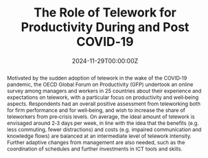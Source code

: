 ---
title: "The Role of Telework for Productivity During and Post COVID‑19"
authors:
- Chiara Criscuolo
- Peter Gal
- Timo Leidecker
- admin
- Giuseppe Nicoletti
#author_notes:
#- "Equal contribution"
#- "Equal contribution"
date: "2024-11-29T00:00:00Z"
doi: ""

# Schedule page publish date (NOT publication's date).
#publishDate: "2017-01-01T00:00:00Z"

# Publication type.
# Accepts a single type but formatted as a YAML list (for Hugo requirements).
# Enter a publication type from the CSL standard.
publication_types: ["article-journal"]

# Publication name and optional abbreviated publication name.
publication: "*Economie et Statistique / Economics and Statistics,* 539"
publication_short: ""

abstract: Motivated by the sudden adoption of telework in the wake of the COVID‑19 pandemic, the OECD Global Forum on Productivity (GFP) undertook an online survey among managers and workers in 25 countries about their experience and expectations on telework, with a particular focus on productivity and well‑being aspects. Respondents had an overall positive assessment from teleworking both for firm performance and for well‑being, and wish to increase the share of teleworkers from pre‑crisis levels. On average, the ideal amount of telework is envisaged around 2‑3 days per week, in line with the idea that the benefits (e.g. less commuting, fewer distractions) and costs (e.g. impaired communication and knowledge flows) are balanced at an intermediate level of telework intensity. Further adaptive changes from management are also needed, such as the coordination of schedules and further investments in ICT tools and skills.

# Summary. An optional shortened abstract.
summary: Lorem ipsum dolor sit amet, consectetur adipiscing elit. Duis posuere tellus ac convallis placerat. Proin tincidunt magna sed ex sollicitudin condimentum.

#tags:
#- Source Themes
#featured: false

# links:
# - name: ""
#   url: ""
url_pdf: https://www.insee.fr/en/statistiques/fichier/7647321/03_ES539_Criscuolo-et-al_EN.pdf
url_code: ''
url_dataset: ''
url_poster: ''
url_project: ''
url_slides: ''
url_source: ''
url_video: ''

# Featured image
# To use, add an image named `featured.jpg/png` to your page's folder. 
image:
  caption: 'Image credit: [**Unsplash**](https://unsplash.com/photos/jdD8gXaTZsc)'
  focal_point: ""
  preview_only: false

# Associated Projects (optional).
#   Associate this publication with one or more of your projects.
#   Simply enter your project's folder or file name without extension.
#   E.g. `internal-project` references `content/project/internal-project/index.md`.
#   Otherwise, set `projects: []`.
projects: []

# Slides (optional).
#   Associate this publication with Markdown slides.
#   Simply enter your slide deck's filename without extension.
#   E.g. `slides: "example"` references `content/slides/example/index.md`.
#   Otherwise, set `slides: ""`.
slides: example
---
